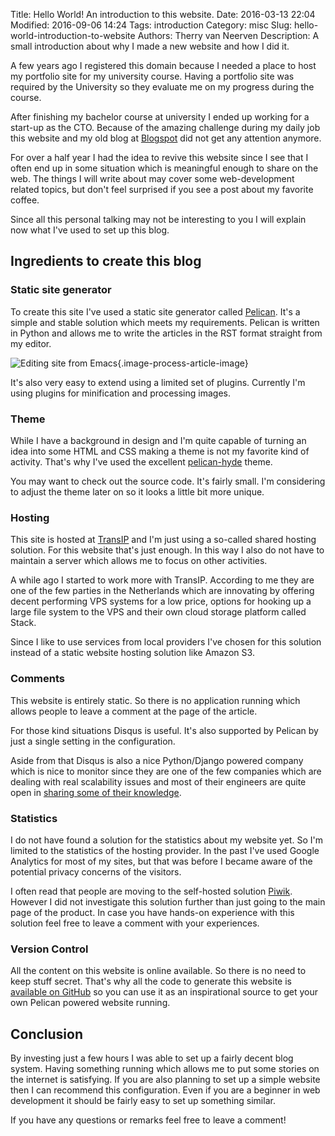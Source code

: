 Title: Hello World! An introduction to this website.
Date: 2016-03-13 22:04
Modified: 2016-09-06 14:24
Tags: introduction
Category: misc
Slug: hello-world-introduction-to-website
Authors: Therry van Neerven
Description: A small introduction about why I made a new website and how I did it.

A few years ago I registered this domain because I needed a place to
host my portfolio site for my university course. Having a portfolio site
was required by the University so they evaluate me on my progress during
the course.

After finishing my bachelor course at university I ended up working for
a start-up as the CTO. Because of the amazing challenge during my daily
job this website and my old blog at
[Blogspot](http://ecno92.blogspot.nl/) did not get any attention
anymore.

For over a half year I had the idea to revive this website since I see
that I often end up in some situation which is meaningful enough to
share on the web. The things I will write about may cover some
web-development related topics, but don't feel surprised if you see a
post about my favorite coffee.

Since all this personal talking may not be interesting to you I will
explain now what I've used to set up this blog.

## Ingredients to create this blog

### Static site generator

To create this site I've used a static site generator called
[Pelican](http://docs.getpelican.com/). It's a simple and stable
solution which meets my requirements. Pelican is written in Python and
allows me to write the articles in the RST format straight from my
editor.

![Editing site from Emacs](/images/editing_static_blog_in_emacs.png){.image-process-article-image}

It's also very easy to extend using a limited set of plugins. Currently
I'm using plugins for minification and processing images.

### Theme

While I have a background in design and I'm quite capable of turning an
idea into some HTML and CSS making a theme is not my favorite kind of
activity. That's why I've used the excellent
[pelican-hyde](https://github.com/jvanz/pelican-hyde) theme.

You may want to check out the source code. It's fairly small. I'm
considering to adjust the theme later on so it looks a little bit more
unique.

### Hosting

This site is hosted at [TransIP](https://www.transip.nl/) and I'm just
using a so-called shared hosting solution. For this website that's just
enough. In this way I also do not have to maintain a server which allows
me to focus on other activities.

A while ago I started to work more with TransIP. According to me they
are one of the few parties in the Netherlands which are innovating by
offering decent performing VPS systems for a low price, options for
hooking up a large file system to the VPS and their own cloud storage
platform called Stack.

Since I like to use services from local providers I've chosen for this
solution instead of a static website hosting solution like Amazon S3.

### Comments

This website is entirely static. So there is no application running
which allows people to leave a comment at the page of the article.

For those kind situations Disqus is useful. It's also supported by
Pelican by just a single setting in the configuration.

Aside from that Disqus is also a nice Python/Django powered company
which is nice to monitor since they are one of the few companies which
are dealing with real scalability issues and most of their engineers are
quite open in [sharing some of their
knowledge](http://highscalability.com/blog/2014/5/7/update-on-disqus-its-still-about-realtime-but-go-demolishes.html).

### Statistics

I do not have found a solution for the statistics about my website yet.
So I'm limited to the statistics of the hosting provider. In the past
I've used Google Analytics for most of my sites, but that was before I
became aware of the potential privacy concerns of the visitors.

I often read that people are moving to the self-hosted solution
[Piwik](http://piwik.org/). However I did not investigate this solution
further than just going to the main page of the product. In case you
have hands-on experience with this solution feel free to leave a comment
with your experiences.

### Version Control

All the content on this website is online available. So there is no need
to keep stuff secret. That's why all the code to generate this website
is [available on GitHub](https://github.com/Ecno92/www-site) so you can
use it as an inspirational source to get your own Pelican powered
website running.

## Conclusion

By investing just a few hours I was able to set up a fairly decent blog
system. Having something running which allows me to put some stories on
the internet is satisfying. If you are also planning to set up a simple
website then I can recommend this configuration. Even if you are a
beginner in web development it should be fairly easy to set up something
similar.

If you have any questions or remarks feel free to leave a comment!
